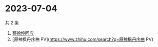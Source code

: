 # 2023-07-04

共 2 条

<!-- BEGIN ZHIHUSEARCH -->
<!-- 最后更新时间 Tue Jul 04 2023 00:09:04 GMT+0800 (China Standard Time) -->
1. [蔡徐坤回应](https://www.zhihu.com/search?q=蔡徐坤回应)
1. [原神枫丹序曲 PV](https://www.zhihu.com/search?q=原神枫丹序曲 PV)
<!-- END ZHIHUSEARCH -->
